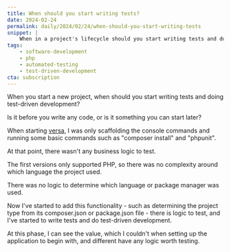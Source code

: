 ```yaml
---
title: When should you start writing tests?
date: 2024-02-24
permalink: daily/2024/02/24/when-should-you-start-writing-tests
snippet: |
    When in a project's lifecycle should you start writing tests and doing test-driven development?
tags:
    - software-development
    - php
    - automated-testing
    - test-driven-development
cta: subscription
---
```


When you start a new project, when should you start writing tests and doing test-driven development?

Is it before you write any code, or is it something you can start later?

When starting [versa], I was only scaffolding the console commands and running some basic commands such as "composer install" and "phpunit".

At that point, there wasn't any business logic to test.

The first versions only supported PHP, so there was no complexity around which language the project used.

There was no logic to determine which language or package manager was used.

Now I've started to add this functionality - such as determining the project type from its composer.json or package.json file - there is logic to test, and I've started to write tests and do test-driven development.

At this phase, I can see the value, which I couldn't when setting up the application to begin with, and different have any logic worth testing.

[versa]: {{site.url}}/archive/2024/02/19/introducing-versa
